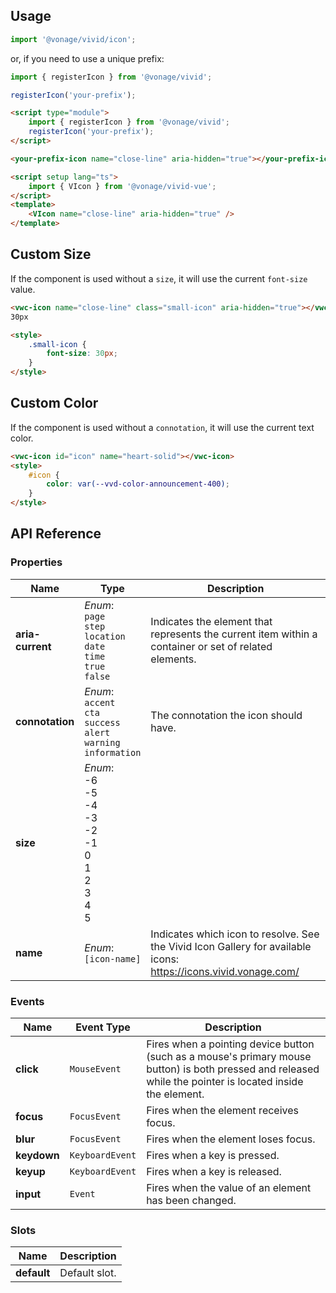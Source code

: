 ## Usage

<vwc-tabs>
<vwc-tab label="Web component"></vwc-tab>
<vwc-tab-panel>

```js
import '@vonage/vivid/icon';
```

or, if you need to use a unique prefix:

```js
import { registerIcon } from '@vonage/vivid';

registerIcon('your-prefix');
```

```html preview
<script type="module">
	import { registerIcon } from '@vonage/vivid';
	registerIcon('your-prefix');
</script>

<your-prefix-icon name="close-line" aria-hidden="true"></your-prefix-icon>
```

</vwc-tab-panel>
<vwc-tab label="Vue"></vwc-tab>
<vwc-tab-panel>

```html
<script setup lang="ts">
	import { VIcon } from '@vonage/vivid-vue';
</script>
<template>
	<VIcon name="close-line" aria-hidden="true" />
</template>
```

</vwc-tab-panel>
</vwc-tabs>

## Custom Size

If the component is used without a `size`, it will use the current `font-size` value.

```html preview
<vwc-icon name="close-line" class="small-icon" aria-hidden="true"></vwc-icon>
30px

<style>
	.small-icon {
		font-size: 30px;
	}
</style>
```

## Custom Color

If the component is used without a `connotation`, it will use the current text color.

```html preview
<vwc-icon id="icon" name="heart-solid"></vwc-icon>
<style>
	#icon {
		color: var(--vvd-color-announcement-400);
	}
</style>
```

## API Reference

### Properties

| Name             | Type                                                                                      | Description                                                                                                      |
| ---------------- | ----------------------------------------------------------------------------------------- | ---------------------------------------------------------------------------------------------------------------- |
| **aria-current** | _Enum_:<br/>`page`<br/>`step`<br/>`location`<br/>`date`<br/>`time`<br/>`true`<br/>`false` | Indicates the element that represents the current item within a container or set of related elements.            |
| **connotation**  | _Enum_:<br/>`accent`<br/>`cta`<br/>`success`<br/>`alert`<br/>`warning`<br/>`information`  | The connotation the icon should have.                                                                            |
| **size**         | _Enum_:<br/>-6<br/>-5<br/>-4<br/>-3<br/>-2<br/>-1<br/>0<br/>1<br/>2<br/>3<br/>4<br/>5     |                                                                                                                  |
| **name**         | _Enum_:<br/>`[icon-name]`                                                                 | Indicates which icon to resolve. See the Vivid Icon Gallery for available icons: https://icons.vivid.vonage.com/ |

### Events

| Name        | Event Type      | Description                                                                                                                                                |
| ----------- | --------------- | ---------------------------------------------------------------------------------------------------------------------------------------------------------- |
| **click**   | `MouseEvent`    | Fires when a pointing device button (such as a mouse's primary mouse button) is both pressed and released while the pointer is located inside the element. |
| **focus**   | `FocusEvent`    | Fires when the element receives focus.                                                                                                                     |
| **blur**    | `FocusEvent`    | Fires when the element loses focus.                                                                                                                        |
| **keydown** | `KeyboardEvent` | Fires when a key is pressed.                                                                                                                               |
| **keyup**   | `KeyboardEvent` | Fires when a key is released.                                                                                                                              |
| **input**   | `Event`         | Fires when the value of an element has been changed.                                                                                                       |

### Slots

| Name        | Description   |
| ----------- | ------------- |
| **default** | Default slot. |
